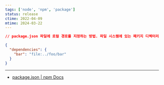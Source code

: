 ```yaml
---
tags: ['node', 'npm', 'package']
status: release
ctime: 2022-04-09
mtime: 2024-03-22
---
```


```json
// package.json 파일에 로컬 경로를 지정하는 방법. 파일 시스템에 있는 패키지 디렉터리를 사용할 수 있음.

{
  "dependencies": {
    "bar": "file:../foo/bar"
  }
}
```

---

- [package.json | npm Docs](https://docs.npmjs.com/cli/v7/configuring-npm/package-json#local-paths)